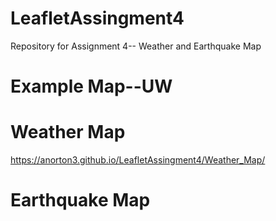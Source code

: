 # LeafletAssingment4
Repository for Assignment 4-- Weather and Earthquake Map

# Example Map--UW


# Weather Map

<https://anorton3.github.io/LeafletAssingment4/Weather_Map/>


# Earthquake Map
